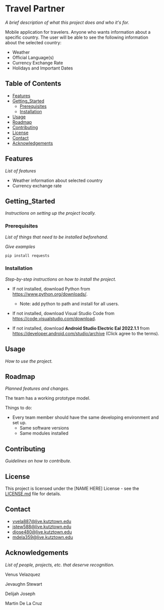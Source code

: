# Travel Partner

*A brief description of what this project does and who it's for.*

Mobile application for travelers. Anyone who wants information about a specific country.
The user will be able to see the following information about the selected country:
- Weather
- Official Language(s)
- Currency Exchange Rate
- Holidays and Important Dates


## Table of Contents

- [Features](#features)
- [Getting_Started](#getting_started)
  - [Prerequisites](#prerequisites)
  - [Installation](#installation)
- [Usage](#usage)
- [Roadmap](#roadmap)
- [Contributing](#contributing)
- [License](#license)
- [Contact](#contact)
- [Acknowledgements](#acknowledgements)
## Features
*List of features*
- Weather information about selected country
- Currency exchange rate


## Getting_Started

*Instructions on setting up the project locally.*

### Prerequisites

*List of things that need to be installed beforehand.*

*Give examples*
```python
pip install requests
```

### Installation

*Step-by-step instructions on how to install the project.*

- If not installed, download Python from https://www.python.org/downloads/.
  - Note: add python to path and install for all users.

- If not installed, download Visual Studio Code from https://code.visualstudio.com/download.

- If not installed, download **Android Studio Electric Eal 2022.1.1** from https://developer.android.com/studio/archive (Click agree to the terms).

## Usage

*How to use the project.*

## Roadmap

*Planned features and changes.*

The team has a working prototype model.

Things to do:
- Every team member should have the same developing environment and set up.
  - Same software versions
  - Same modules installed

## Contributing

*Guidelines on how to contribute.*

## License

This project is licensed under the [NAME HERE] License - see the [LICENSE.md](https://www.notion.so/LICENSE.md) file for details.

## Contact

- vvela887@live.kutztown.edu 
- jstew588@live.kutztown.edu 
- djose480@live.kutztown.edu 
- mdela359@live.kutztown.edu 

## Acknowledgements

*List of people, projects, etc. that deserve recognition.*

Venus Velazquez

Jevaughn Stewart

Delijah Joseph 

Martin De La Cruz
